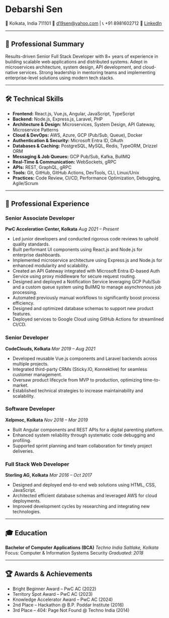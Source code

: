 # Debarshi Sen

📍 Kolkata, India 711101
📧 [d19sen@yahoo.com](mailto:d19sen@yahoo.com) | 📞 +91 8981602712
🔗 [LinkedIn](https://www.linkedin.com/in/d19sen)

---

## 💼 Professional Summary

Results-driven Senior Full Stack Developer with 8+ years of experience in building scalable web applications and distributed systems. Adept in microservices architecture, system design, API development, and cloud-native services. Strong leadership in mentoring teams and implementing enterprise-level solutions using modern tech stacks.

---

## 🛠 Technical Skills

* **Frontend:** React.js, Vue.js, Angular, JavaScript, TypeScript
* **Backend:** Node.js, Express.js, Laravel, PHP
* **Architecture & Design:** Microservices, System Design, API Gateway, Microservice Patterns
* **Cloud & DevOps:** AWS, Azure, GCP (Pub/Sub, Queue), Docker
* **Authentication & Security:** Microsoft Entra ID, OAuth
* **Databases & Caching:** PostgreSQL, MySQL, Redis, TypeORM, Drizzel ORM
* **Messaging & Job Queues:** GCP Pub/Sub, Kafka, BullMQ
* **Real-Time & Communication:** WebSockets, gRPC
* **APIs:** REST, GraphQL, gRPC
* **Tools:** Git, GitHub, GitHub Actions, DevTools, CLI, Linux/Unix
* **Practices:** Code Review, CI/CD, Performance Optimization, Debugging, Agile/Scrum

---

## 💼 Professional Experience

### **Senior Associate Developer**

**PwC Acceleration Center, Kolkata**
*Aug 2021 – Present*

* Led junior developers and conducted rigorous code reviews to uphold quality standards.
* Built performant UI components using React.js and Node.js for enterprise dashboards.
* Implemented microservice architecture using Express.js and Node.js for enhanced modularity and scalability.
* Created an API Gateway integrated with Microsoft Entra ID-based Auth Service using proxy middleware for secure request routing.
* Designed and deployed a Notification Service leveraging GCP Pub/Sub and a custom queue system using BullMQ to manage asynchronous job processing.
* Automated previously manual workflows to significantly boost process efficiency.
* Designed and optimized database schemas to support new product features.
* Deployed services to Google Cloud using GitHub Actions for streamlined CI/CD.

### **Senior Developer**

**CodeClouds, Kolkata**
*Mar 2019 – Aug 2021*

* Developed reusable Vue.js components and Laravel backends across multiple projects.
* Integrated third-party CRMs (Sticky.IO, Konnektive) for seamless customer management.
* Oversaw product lifecycle from MVP to production, optimizing time-to-market.
* Established technical strategies to increase maintainability and scalability.

### **Software Developer**

**Xelpmoc, Kolkata**
*Nov 2018 – Mar 2019*

* Built Angular components and REST APIs for a digital parenting platform.
* Enhanced system reliability through systematic code debugging and profiling.
* Supported sprint planning and team collaboration for timely project deliveries.

### **Full Stack Web Developer**

**Sterling AG, Kolkata**
*Mar 2016 – Oct 2017*

* Designed and deployed end-to-end web solutions using HTML, CSS, JavaScript.
* Architected efficient database schemas and leveraged AWS for cloud deployments.
* Improved development cycles by researching and integrating new technologies.

---

## 🎓 Education

**Bachelor of Computer Applications (BCA)**
*Techno India Saltlake, Kolkata*
Focus: Computer & Information Systems Security
*Graduated: 2018*

---

## 🏆 Awards & Achievements

* Bright Beginner Award – PwC AC (2022)
* Territory Spot Award – PwC AC (2023)
* Knowledge Accelerator Award – PwC AC (2024)
* 2nd Place – Hackathon @ B.P. Poddar Institute (2016)
* 3rd Place – 404: Page Not Found @ Techno India (2014)
